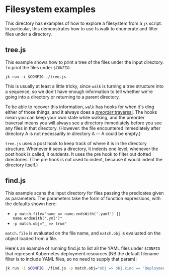 # Filesystem examples

This directory has examples of how to explore a filesystem from a `jk`
script. In particular, this demonstrates how to use fs.walk to
enumerate and filter files under a directory.

## tree.js

This example shows how to print a tree of the files under the input
directory. To print the files under `$CONFIG`:

    jk run -i $CONFIG ./tree.js

This is usually at least a little tricky, since `walk` is turning a
tree structure into a sequence, so we don't have enough information to
tell whether we're going into a directory or returning to a parent
directory.

To be able to recover this information, `walk` has hooks for when it's
ding either of those things, and it always does a [_preorder_
traversal](https://en.wikipedia.org/wiki/Tree_traversal#Pre-order_(NLR)). The
hooks mean you can keep your own state while walking, and the preorder
traversal means you will always see a directory immediately before you
see any files in that directory. (However: the file encountered
immediately after directory A is not necessarily in directory A -- A
could be empty.)

`tree.js` uses a post hook to keep track of where it is in the
directory structure. Whenever it sees a directory, it indents one
level; whenever the post hook is called, it outdents. It uses the pre
hook to filter out dotted directories. (The pre hook is not used to
indent, because it would indent the directory itself.)

## find.js

This example scans the input directory for files passing the
predicates given as parameters. The parameters take the form of
function expressions, with the defaults shown here:

 - `-p match.file="name => name.endsWith('.yaml') || name.endsWith('.yml')"`
 - `-p match.obj="_ => true"`

`match.file` is evaluated on the file name, and `match.obj` is
evaluated on the object loaded from a file.

Here's an example of running find.js to list all the YAML files under
`$CONFIG` that represent Kubernetes deployment resources (NB the
default filename filter is to include YAML files, so no need to supply
that param):

```bash
jk run -i $CONFIG ./find.js -p match.obj="obj => obj.kind == 'Deployment'"
```
